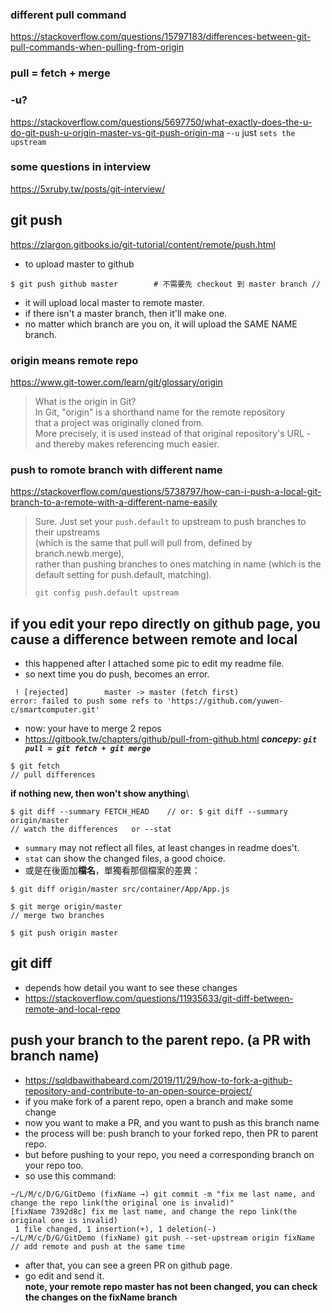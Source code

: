 ### different pull command
https://stackoverflow.com/questions/15797183/differences-between-git-pull-commands-when-pulling-from-origin

### pull = fetch + merge

### -u?
https://stackoverflow.com/questions/5697750/what-exactly-does-the-u-do-git-push-u-origin-master-vs-git-push-origin-ma
-```-u``` just ```sets the upstream```

### some questions in interview
https://5xruby.tw/posts/git-interview/


## git push <remote name> <branch name>
https://zlargon.gitbooks.io/git-tutorial/content/remote/push.html  
- to upload master to github
```
$ git push github master        # 不需要先 checkout 到 master branch //
```
- it will upload local master to remote master.
- if there isn't a master branch, then it'll make one.
- no matter which branch are you on, it will upload the SAME NAME branch.

### origin means remote repo
https://www.git-tower.com/learn/git/glossary/origin
> What is the origin in Git?    
> In Git, "origin" is a shorthand name for the remote repository     
> that a project was originally cloned from.      
> More precisely, it is used instead of that original repository's URL - and thereby makes referencing much easier.    

### push to romote branch with different name
https://stackoverflow.com/questions/5738797/how-can-i-push-a-local-git-branch-to-a-remote-with-a-different-name-easily
> Sure. Just set your ```push.default``` to upstream to push branches to their upstreams    
> (which is the same that pull will pull from, defined by branch.newb.merge),    
> rather than pushing branches to ones matching in name (which is the default setting for push.default, matching).    
>    
> ```git config push.default upstream```


## if you edit your repo directly on github page, you cause a difference between remote and local
- this happened after I attached some pic to edit my readme file.
- so next time you do push, becomes an error.
```
 ! [rejected]        master -> master (fetch first)
error: failed to push some refs to 'https://github.com/yuwen-c/smartcomputer.git'
```
- now: your have to merge 2 repos
- https://gitbook.tw/chapters/github/pull-from-github.html
***concepy: ```git pull = git fetch + git merge```***
```
$ git fetch 
// pull differences
```
**if nothing new, then won't show anything**\
```
$ git diff --summary FETCH_HEAD    // or: $ git diff --summary origin/master
// watch the differences   or --stat
``` 
- ```summary``` may not reflect all files, at least changes in readme does't. 
- ```stat``` can show the changed files, a good choice.
- 或是在後面加**檔名**，單獨看那個檔案的差異：
```
$ git diff origin/master src/container/App/App.js
```
```
$ git merge origin/master
// merge two branches

$ git push origin master
```
## git diff
- depends how detail you want to see these changes
- https://stackoverflow.com/questions/11935633/git-diff-between-remote-and-local-repo

## push your branch to the parent repo. (a PR with branch name)
- https://sqldbawithabeard.com/2019/11/29/how-to-fork-a-github-repository-and-contribute-to-an-open-source-project/
- if you make fork of a parent repo, open a branch and make some change
- now you want to make a PR, and you want to push as this branch name
- the process will be: push branch to your forked repo, then PR to parent repo.
- but before pushing to your repo, you need a corresponding branch on your repo too.
- so use this command:
```
~/L/M/c/D/G/GitDemo (fixName →) git commit -m "fix me last name, and change the repo link(the original one is invalid)"
[fixName 7392d8c] fix me last name, and change the repo link(the original one is invalid)
 1 file changed, 1 insertion(+), 1 deletion(-)
~/L/M/c/D/G/GitDemo (fixName) git push --set-upstream origin fixName   // add remote and push at the same time
```
- after that, you can see a green PR on github page. 
- go edit and send it.\
**note, your remote repo master has not been changed, you can check the changes on the fixName branch**



